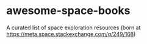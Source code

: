 # awesome-space-books
A curated list of space exploration resources (born at https://meta.space.stackexchange.com/q/249/168)
